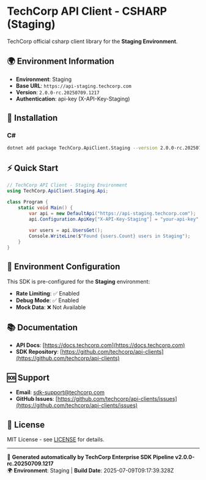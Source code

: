 # TechCorp API Client - CSHARP (Staging)

TechCorp official csharp client library for the **Staging Environment**.

## 🌍 Environment Information

- **Environment**: Staging
- **Base URL**: `https://api-staging.techcorp.com`
- **Version**: `2.0.0-rc.20250709.1217`
- **Authentication**: api-key (X-API-Key-Staging)

## 🚀 Installation

### C#

```bash
dotnet add package TechCorp.ApiClient.Staging --version 2.0.0-rc.20250709.1217
```

## ⚡ Quick Start

```csharp
// TechCorp API Client - Staging Environment
using TechCorp.ApiClient.Staging.Api;

class Program {
    static void Main() {
        var api = new DefaultApi("https://api-staging.techcorp.com");
        api.Configuration.ApiKey["X-API-Key-Staging"] = "your-api-key";
        
        var users = api.UsersGet();
        Console.WriteLine($"Found {users.Count} users in Staging");
    }
}
```

## 🔧 Environment Configuration

This SDK is pre-configured for the **Staging** environment:

- **Rate Limiting**: ✅ Enabled
- **Debug Mode**: ✅ Enabled  
- **Mock Data**: ❌ Not Available

## 📚 Documentation

- **API Docs**: [https://docs.techcorp.com](https://docs.techcorp.com)
- **SDK Repository**: [https://github.com/techcorp/api-clients](https://github.com/techcorp/api-clients)

## 🆘 Support

- **Email**: [sdk-support@techcorp.com](mailto:sdk-support@techcorp.com)
- **GitHub Issues**: [https://github.com/techcorp/api-clients/issues](https://github.com/techcorp/api-clients/issues)

## 📄 License

MIT License - see [LICENSE](https://opensource.org/licenses/MIT) for details.

---
🤖 **Generated automatically by TechCorp Enterprise SDK Pipeline v2.0.0-rc.20250709.1217**  
🌍 **Environment**: Staging | **Build Date**: 2025-07-09T09:17:39.328Z
